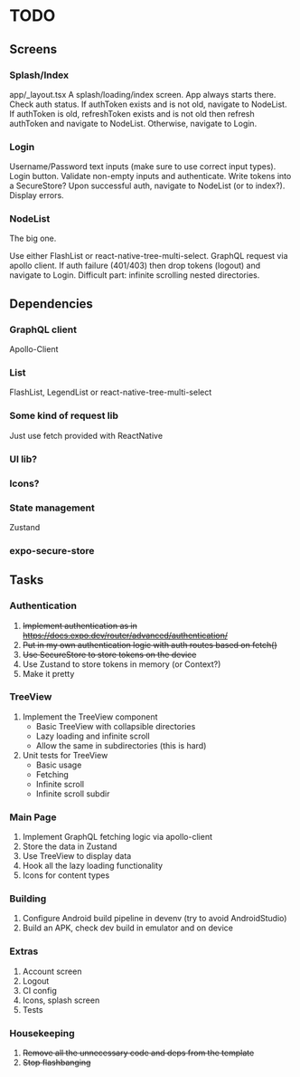 # TODO

## Screens

### Splash/Index
app/_layout.tsx
A splash/loading/index screen. App always starts there. Check auth status.
If authToken exists and is not old, navigate to NodeList.
If authToken is old, refreshToken exists and is not old then refresh
authToken and navigate to NodeList.
Otherwise, navigate to Login.

### Login
Username/Password text inputs (make sure to use correct input types).
Login button. Validate non-empty inputs and authenticate.
Write tokens into a SecureStore?
Upon successful auth, navigate to NodeList (or to index?).
Display errors.

### NodeList
The big one.

Use either FlashList or react-native-tree-multi-select.
GraphQL request via apollo client.
If auth failure (401/403) then drop tokens (logout) and navigate to Login.
Difficult part: infinite scrolling nested directories.

## Dependencies

### GraphQL client
Apollo-Client
### List
FlashList, LegendList or react-native-tree-multi-select
### Some kind of request lib
Just use fetch provided with ReactNative
### UI lib?
### Icons?
### State management
Zustand
### expo-secure-store

## Tasks

### Authentication
1. ~~Implement authentication as in https://docs.expo.dev/router/advanced/authentication/~~
1. ~~Put in my own authentication logic with auth routes based on fetch()~~
1. ~~Use SecureStore to store tokens on the device~~
1. Use Zustand to store tokens in memory (or Context?)
1. Make it pretty

### TreeView
1. Implement the TreeView component
    - Basic TreeView with collapsible directories
    - Lazy loading and infinite scroll
    - Allow the same in subdirectories (this is hard)
1. Unit tests for TreeView
    - Basic usage
    - Fetching
    - Infinite scroll
    - Infinite scroll subdir

### Main Page
1. Implement GraphQL fetching logic via apollo-client
1. Store the data in Zustand
1. Use TreeView to display data
1. Hook all the lazy loading functionality
1. Icons for content types

### Building
1. Configure Android build pipeline in devenv (try to avoid AndroidStudio)
1. Build an APK, check dev build in emulator and on device

### Extras
1. Account screen
1. Logout
1. CI config
1. Icons, splash screen
1. Tests

### Housekeeping
1. ~~Remove all the unnecessary code and deps from the template~~
1. ~~Stop flashbanging~~
